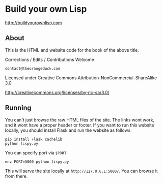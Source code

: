 Build your own Lisp
===================

http://buildyourownlisp.com

About
-----

This is the HTML and website code for the book of the above title.

Corrections / Edits / Contributions Welcome

`contact@theorangeduck.com`

Licensed under Creative Commons Attribution-NonCommercial-ShareAlike 3.0

http://creativecommons.org/licenses/by-nc-sa/3.0/


Running
-------

You can't just browse the raw HTML files of the site. The links wont work, and it wont have a proper header or footer. If you want to run this website locally, you should install Flask and run the website as follows.

```
pip install Flask cachelib
python lispy.py
```

You can specify port via `$PORT`.

```
env PORT=5000 python lispy.py
```

This will serve the site locally at `http://127.0.0.1:5000/`. You can browse it from there.
